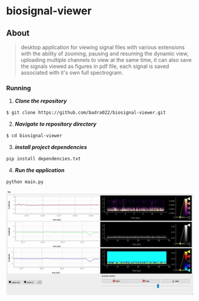 # biosignal-viewer

## About

> desktop application for viewing signal files with various extensions with the ability of zooming, pausing and resuming the dynamic view, uploading multiple channels to view at the same time, it can also save the signals viewed as figures in pdf file, each signal is saved associated with it's own full spectrogram.

### Running

1. **_Clone the repository_**

```sh
$ git clone https://github.com/badra022/biosignal-viewer.git
```
2. **_Navigate to repository directory_**
```sh
$ cd biosignal-viewer
```
3. **_install project dependencies_**
```sh
pip install dependencies.txt
```
4. **_Run the application_**
```sh
python main.py
```

<div align="center">
  <img src="shot.gif" />
</div>
